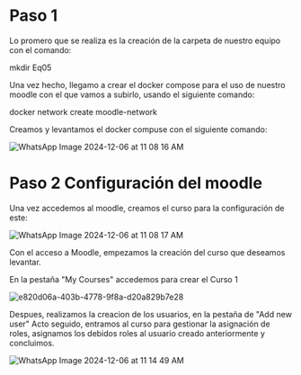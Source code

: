 # Paso 1

Lo promero que se realiza es la creación de la carpeta de nuestro equipo con el comando:

mkdir Eq05

Una vez hecho, llegamo a crear el docker compose para el uso de nuestro moodle con el que vamos a subirlo, usando el siguiente comando:

docker network create moodle-network

Creamos y levantamos el docker compuse con el siguiente comando:

![WhatsApp Image 2024-12-06 at 11 08 16 AM](https://github.com/user-attachments/assets/540ab693-81c9-49ab-b457-a20b81c0c0b3)

# Paso 2 Configuración del moodle

Una vez accedemos al moodle, creamos el curso para la configuración de este:

![WhatsApp Image 2024-12-06 at 11 08 17 AM](https://github.com/user-attachments/assets/79afb7d8-ede2-42f1-a4cc-cfccd44e2add)

Con el acceso a Moodle, empezamos la creación del curso que deseamos levantar.

En la pestaña "My Courses" accedemos para crear el Curso 1 

![e820d06a-403b-4778-9f8a-d20a829b7e28](https://github.com/user-attachments/assets/36f9fd72-3b93-4428-8ca1-5b3d3716f4da)

Despues, realizamos la creacion de los usuarios, en la pestaña de "Add new user"
Acto seguido, entramos al curso para gestionar la asignación de roles, asignamos los debidos roles al usuario creado anteriormente y concluimos.

![WhatsApp Image 2024-12-06 at 11 14 49 AM](https://github.com/user-attachments/assets/f05dbb1d-41db-4e6a-b8a7-3747a0a23fe6)



